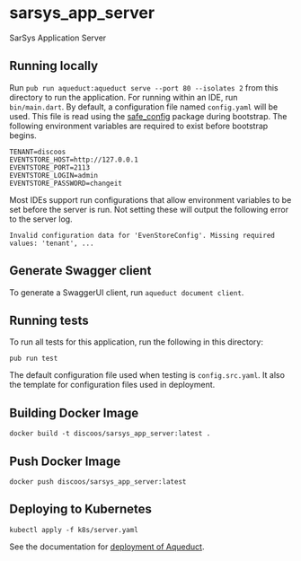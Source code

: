 # sarsys_app_server
SarSys Application Server

## Running locally

Run `pub run aqueduct:aqueduct serve --port 80 --isolates 2` from this directory to run the application. 
For running within an IDE, run `bin/main.dart`. By default, a configuration file named `config.yaml` 
will be used. This file is read using the [safe_config](https://pub.dev/packages/safe_config) package 
during bootstrap. The following environment variables are required to exist before bootstrap begins. 

```
TENANT=discoos
EVENTSTORE_HOST=http://127.0.0.1
EVENTSTORE_PORT=2113
EVENTSTORE_LOGIN=admin
EVENTSTORE_PASSWORD=changeit
```

Most IDEs support run configurations that allow environment variables to be set before the server is run. 
Not setting these will output the following error to the server log.

```
Invalid configuration data for 'EvenStoreConfig'. Missing required values: 'tenant', ...
``` 

## Generate Swagger client

To generate a SwaggerUI client, run `aqueduct document client`.

## Running tests

To run all tests for this application, run the following in this directory:

```
pub run test
```

The default configuration file used when testing is `config.src.yaml`. It also the template for configuration files 
used in deployment.

## Building Docker Image

```
docker build -t discoos/sarsys_app_server:latest .
```

## Push Docker Image

```
docker push discoos/sarsys_app_server:latest
```

## Deploying to Kubernetes

```
kubectl apply -f k8s/server.yaml
```

See the documentation for [deployment of Aqueduct](https://aqueduct.io/docs/deploy/).